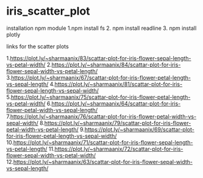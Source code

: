 # iris_scatter_plot

installation npm module
1.npm install fs
2. npm install readline
3. npm install plotly

links for the scatter plots 

1.https://plot.ly/~sharmaanix/83/scattar-plot-for-iris-flower-sepal-length-vs-petal-width/
2.https://plot.ly/~sharmaanix/84/scattar-plot-for-iris-flower-sepal-width-vs-petal-length/
3.https://plot.ly/~sharmaanix/67/scattar-plot-for-iris-flower-petal-length-vs-sepal-length/
4.https://plot.ly/~sharmaanix/81/scattar-plot-for-iris-flower-sepal-length-vs-sepal-width/
5.https://plot.ly/~sharmaanix/75/scattar-plot-for-iris-flower-petal-length-vs-petal-width/
6.https://plot.ly/~sharmaanix/64/scattar-plot-for-iris-flower-petal-width-vs-sepal-length/
7.https://plot.ly/~sharmaanix/76/scattar-plot-for-iris-flower-petal-width-vs-sepal-width/
8.https://plot.ly/~sharmaanix/79/scattar-plot-for-iris-flower-petal-width-vs-petal-length/
9.https://plot.ly/~sharmaanix/69/scattar-plot-for-iris-flower-petal-length-vs-sepal-width/
10.https://plot.ly/~sharmaanix/71/scattar-plot-for-iris-flower-sepal-length-vs-petal-length/
11.https://plot.ly/~sharmaanix/72/scattar-plot-for-iris-flower-sepal-width-vs-petal-width/
12.https://plot.ly/~sharmaanix/63/scattar-plot-for-iris-flower-sepal-width-vs-sepal-length/
